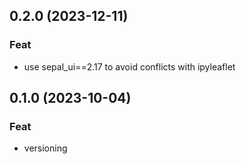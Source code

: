 ## 0.2.0 (2023-12-11)

### Feat

- use sepal_ui==2.17 to avoid conflicts with ipyleaflet

## 0.1.0 (2023-10-04)

### Feat

- versioning
